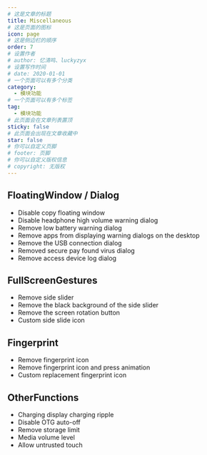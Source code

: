 ```yaml
---
# 这是文章的标题
title: Miscellaneous
# 这是页面的图标
icon: page
# 这是侧边栏的顺序
order: 7
# 设置作者
# author: 忆清鸣、luckyzyx
# 设置写作时间
# date: 2020-01-01
# 一个页面可以有多个分类
category:
  - 模块功能
# 一个页面可以有多个标签
tag:
  - 模块功能
# 此页面会在文章列表置顶
sticky: false
# 此页面会出现在文章收藏中
star: false
# 你可以自定义页脚
# footer: 页脚
# 你可以自定义版权信息
# copyright: 无版权
---
```


## FloatingWindow / Dialog

- Disable copy floating window
- Disable headphone high volume warning dialog
- Remove low battery warning dialog
- Remove apps from displaying warning dialogs on the desktop
- Remove the USB connection dialog
- Removed secure pay found virus dialog
- Remove access device log dialog

## FullScreenGestures

- Remove side slider
- Remove the black background of the side slider
- Remove the screen rotation button
- Custom side slide icon

## Fingerprint

- Remove fingerprint icon
- Remove fingerprint icon and press animation
- Custom replacement fingerprint icon

## OtherFunctions

- Charging display charging ripple
- Disable OTG auto-off
- Remove storage limit
- Media volume level
- Allow untrusted touch